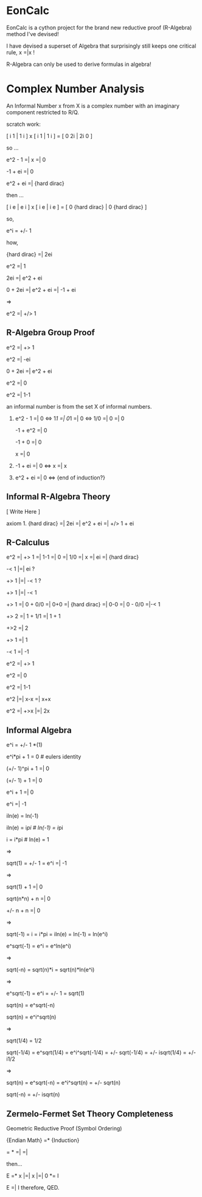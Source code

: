 # EonCalc

EonCalc is a cython project for the brand new reductive proof (R-Algebra) method I've devised!

I have devised a superset of Algebra that surprisingly still keeps one critical rule, x =|x !

R-Algebra can only be used to derive formulas in algebra!

# Complex Number Analysis
An Informal Number x from X is a complex number with an imaginary component restricted to R/Q.

scratch work:

[ i 1 | 1 i ] x [ i 1 | 1 i ] = [ 0 2i | 2i 0 ]

so ...

e^2 - 1 =| x =| 0 

-1 + ei =| 0 

e^2 + ei =| {hard dirac} 

then ...

[ i e | e i ] x [ i e | i e ] = [ 0 {hard dirac} | 0 {hard dirac} ]

so,

e^i = +/- 1

how,

{hard dirac} =| 2ei

e^2 =| 1

2ei =| e^2 + ei

0 + 2ei =| e^2 + ei =| -1 + ei

=>

e^2 =| +/> 1

## R-Algebra Group Proof

e^2 =| +> 1

e^2 =| -ei

0 + 2ei =| e^2 + ei

e^2 =| 0

e^2 =| 1-1

an informal number is from the set X of informal numbers.

1. e^2 - 1 =| 0 <=> 1*1 =| 0*1 =| 0 <=> 1/0 =| 0 =| 0
   
   -1 + e^2 =| 0
   
   -1 + 0 =| 0
   
   x =| 0

2. -1 + ei =| 0 <=> x =| x

3. e^2 + ei =| 0 <=> {end of induction?}

## Informal R-Algebra Theory

[ Write Here ]

axiom 1. {hard dirac} =| 2ei =| e^2 + ei =| +/> 1 + ei

## R-Calculus

e^2 =| +> 1 =| 1-1 =| 0 =| 1/0 =| x =| ei =| {hard dirac}

-< 1 |=| ei ?

+> 1 |=| -< 1 ?

+> 1 |=| -< 1

+> 1 =| 0 + 0/0 =| 0+0 =| {hard dirac} =| 0-0 =| 0 - 0/0 =|-< 1

+> 2 =| 1 + 1/1 =| 1 + 1

+>2 =| 2

+> 1 =| 1

-< 1 =| -1

e^2 =| +> 1

e^2 =| 0

e^2 =| 1-1

e^2 |=| x-x =| x+x

e^2 =| +>x |=| 2x

## Informal Algebra

e^i = +/- 1 *(1)

e^i*pi + 1 = 0  # eulers identity

(+/- 1)^pi + 1 =| 0

(+/- 1) + 1 =| 0

e^i + 1 =| 0

e^i =| -1

iln(e) = ln(-1)

iln(e) = i*pi # ln(-1) = i*pi

i = i*pi # ln(e) = 1

=>

sqrt(1) = +/- 1 = e^i =| -1

=> 

sqrt(1) + 1 =| 0

sqrt(n*n) + n =| 0 

+/- n + n =| 0

=>

sqrt(-1) = i = i*pi = iln(e) = ln(-1) = ln(e^i)

e^sqrt(-1) = e^i = e^ln(e^i)

=>

sqrt(-n) = sqrt(n)*i = sqrt(n)*ln(e^i)

=> 

e^sqrt(-1) = e^i = +/- 1 = sqrt(1)

sqrt(n) = e^sqrt(-n)

sqrt(n) = e^i^sqrt(n)

=>

sqrt(1/4) = 1/2 

sqrt(-1/4) = e^sqrt(1/4) = e^i^sqrt(-1/4) = +/- sqrt(-1/4) = +/- isqrt(1/4) = +/- i1/2

=>

sqrt(n) = e^sqrt(-n) = e^i^sqrt(n) = +/- sqrt(n)

sqrt(-n) = +/- isqrt(n)

## Zermelo-Fermet Set Theory Completeness

Geometric Reductive Proof (Symbol Ordering)

{Endian Math} =* {Induction}

= * =| =|

then...

E =* x |=| x |=| 0 *= I

E =| I therefore, QED.
